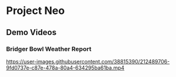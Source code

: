 # Project Neo

## Demo Videos
### Bridger Bowl Weather Report
https://user-images.githubusercontent.com/38815390/212489706-9fd0737e-c87e-478a-80a4-634295ba61ba.mp4
